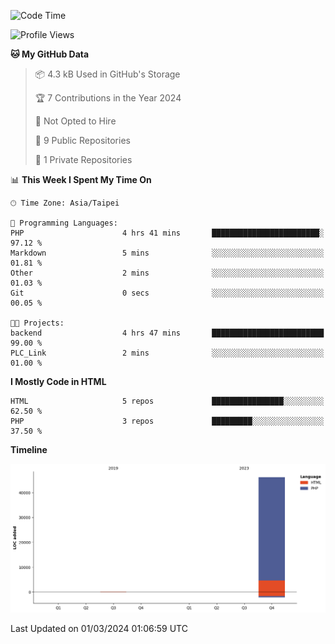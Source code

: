 <!--START_SECTION:waka-->
![Code Time](http://img.shields.io/badge/Code%20Time-187%20hrs%2022%20mins-blue)

![Profile Views](http://img.shields.io/badge/Profile%20Views-0-blue)

**🐱 My GitHub Data** 

> 📦 4.3 kB Used in GitHub's Storage 
 > 
> 🏆 7 Contributions in the Year 2024
 > 
> 🚫 Not Opted to Hire
 > 
> 📜 9 Public Repositories 
 > 
> 🔑 1 Private Repositories 
 > 
📊 **This Week I Spent My Time On** 

```text
🕑︎ Time Zone: Asia/Taipei

💬 Programming Languages: 
PHP                      4 hrs 41 mins       ████████████████████████░   97.12 % 
Markdown                 5 mins              ░░░░░░░░░░░░░░░░░░░░░░░░░   01.81 % 
Other                    2 mins              ░░░░░░░░░░░░░░░░░░░░░░░░░   01.03 % 
Git                      0 secs              ░░░░░░░░░░░░░░░░░░░░░░░░░   00.05 % 

🐱‍💻 Projects: 
backend                  4 hrs 47 mins       █████████████████████████   99.00 % 
PLC_Link                 2 mins              ░░░░░░░░░░░░░░░░░░░░░░░░░   01.00 % 
```

**I Mostly Code in HTML** 

```text
HTML                     5 repos             ████████████████░░░░░░░░░   62.50 % 
PHP                      3 repos             █████████░░░░░░░░░░░░░░░░   37.50 % 
```



**Timeline**

![Lines of Code chart](https://raw.githubusercontent.com/benson828/benson828/main/assets/bar_graph.png)


 Last Updated on 01/03/2024 01:06:59 UTC
<!--END_SECTION:waka-->
